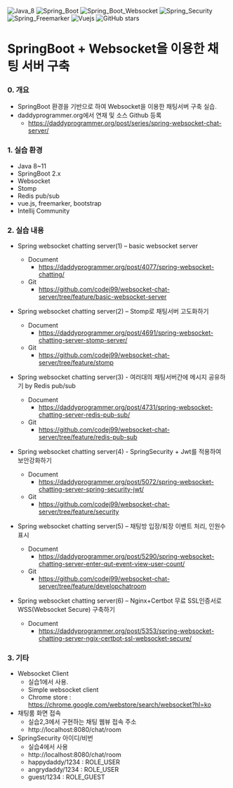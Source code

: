![Java_8](https://img.shields.io/badge/java-v1.8-red?logo=java)
![Spring_Boot](https://img.shields.io/badge/Spring_Boot-v2.1.5-green.svg?logo=spring)
![Spring_Boot_Websocket](https://img.shields.io/badge/Spring_Boot_Websocket-v2.1.5-green.svg?logo=spring)
![Spring_Security](https://img.shields.io/badge/Spring_Cloud_Security-v2.1.5-green.svg?logo=spring)
![Spring_Freemarker](https://img.shields.io/badge/Freemarker-v2.1.5-blue.svg)
![Vuejs](https://img.shields.io/badge/vue.js-v2.5.16-blue.svg?logo=vue.js)
![GitHub stars](https://img.shields.io/github/stars/codej99/SpringOauth2AuthorizationServer?style=social)

# SpringBoot + Websocket을 이용한 채팅 서버 구축 

### 0. 개요
- SpringBoot 환경을 기반으로 하여 Websocket을 이용한 채팅서버 구축 실습.  
- daddyprogrammer.org에서 연재 및 소스 Github 등록
    - https://daddyprogrammer.org/post/series/spring-websocket-chat-server/
    
### 1. 실습 환경
- Java 8~11
- SpringBoot 2.x
- Websocket
- Stomp
- Redis pub/sub
- vue.js, freemarker, bootstrap
- Intellij Community

### 2. 실습 내용
- Spring websocket chatting server(1) – basic websocket server
    - Document
        - https://daddyprogrammer.org/post/4077/spring-websocket-chatting/
    - Git
        - https://github.com/codej99/websocket-chat-server/tree/feature/basic-websocket-server
- Spring websocket chatting server(2) – Stomp로 채팅서버 고도화하기
    - Document
        - https://daddyprogrammer.org/post/4691/spring-websocket-chatting-server-stomp-server/
    - Git
        - https://github.com/codej99/websocket-chat-server/tree/feature/stomp
        
- Spring websocket chatting server(3) - 여러대의 채팅서버간에 메시지 공유하기 by Redis pub/sub
    - Document
        - https://daddyprogrammer.org/post/4731/spring-websocket-chatting-server-redis-pub-sub/
    - Git
        - https://github.com/codej99/websocket-chat-server/tree/feature/redis-pub-sub
        
- Spring websocket chatting server(4) - SpringSecurity + Jwt를 적용하여 보안강화하기
    - Document
        - https://daddyprogrammer.org/post/5072/spring-websocket-chatting-server-spring-security-jwt/
    - Git
        - https://github.com/codej99/websocket-chat-server/tree/feature/security
        
- Spring websocket chatting server(5) – 채팅방 입장/퇴장 이벤트 처리, 인원수 표시
    - Document
        - https://daddyprogrammer.org/post/5290/spring-websocket-chatting-server-enter-qut-event-view-user-count/
    - Git
        - https://github.com/codej99/websocket-chat-server/tree/feature/developchatroom
- Spring websocket chatting server(6) – Nginx+Certbot 무료 SSL인증서로 WSS(Websocket Secure) 구축하기
    - Document
        - https://daddyprogrammer.org/post/5353/spring-websocket-chatting-server-ngix-certbot-ssl-websocket-secure/

### 3. 기타
- Websocket Client
    - 실습1에서 사용.
    - Simple websocket client
    - Chrome store : https://chrome.google.com/webstore/search/websocket?hl=ko
- 채팅룸 화면 접속
    - 실습2,3에서 구현하는 채팅 웹뷰 접속 주소
    - http://localhost:8080/chat/room
- SpringSecurity 아이디/비번
    - 실습4에서 사용
    - http://localhost:8080/chat/room
    - happydaddy/1234 : ROLE_USER 
    - angrydaddy/1234 : ROLE_USER 
    - guest/1234 : ROLE_GUEST 